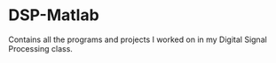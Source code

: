 # DSP-Matlab
Contains all the programs and projects I worked on in my Digital Signal Processing class. 
